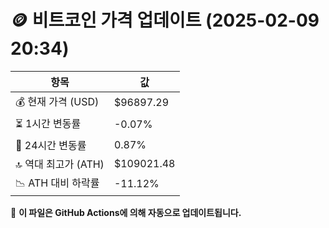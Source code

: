 # 🪙 비트코인 가격 업데이트 (2025-02-09 20:34)

| 항목                | 값 |
|--------------------|----------------|
| 💰 현재 가격 (USD) | $96897.29 |
| ⏳ 1시간 변동률    | -0.07% |
| 📆 24시간 변동률   | 0.87% |
| 🔝 역대 최고가 (ATH) | $109021.48 |
| 📉 ATH 대비 하락률 | -11.12% |

🔄 **이 파일은 GitHub Actions에 의해 자동으로 업데이트됩니다.**
